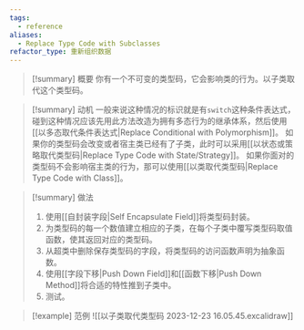 ```yaml
---
tags:
  - reference
aliases:
  - Replace Type Code with Subclasses
refactor_type: 重新组织数据
---
```

> [!summary] 概要
> 你有一个不可变的类型码，它会影响类的行为。以子类取代这个类型码。

> [!summary] 动机
> 一般来说这种情况的标识就是有`switch`这种条件表达式，碰到这种情况应该先用此方法改造为拥有多态行为的继承体系，然后使用[[以多态取代条件表达式|Replace Conditional with Polymorphism]]。
> 如果你的类型码会改变或者宿主类已经有了子类，此时可以采用[[以状态或策略取代类型码|Replace Type Code with State/Strategy]]。
> 如果你面对的类型码不会影响宿主类的行为，那可以使用[[以类取代类型码|Replace Type Code with Class]]。

> [!summary] 做法
> 1. 使用[[自封装字段|Self Encapsulate Field]]将类型码封装。
> 2. 为类型码的每一个数值建立相应的子类，在每个子类中覆写类型码取值函数，使其返回对应的类型码。
> 3. 从超类中删除保存类型码的字段，将类型码的访问函数声明为抽象函数。
> 4. 使用[[字段下移|Push Down Field]]和[[函数下移|Push Down Method]]将合适的特性推到子类中。
> 5. 测试。

> [!example] 范例
> ![[以子类取代类型码 2023-12-23 16.05.45.excalidraw]]
